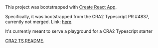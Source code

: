 This project was bootstrapped with [Create React App](https://github.com/facebook/create-react-app).

Specifically, it was bootstrapped from the CRA2 Typescript PR #4837, currently not merged. Link:
[here](https://github.com/facebook/create-react-app/pull/4837/commits/a3fded9c1e0e934135edf8bf075176a73b9dbe9c).

It's currently meant to serve a playground for a CRA2 Typescript starter

[CRA2 TS README](README-cra-ts.md).

